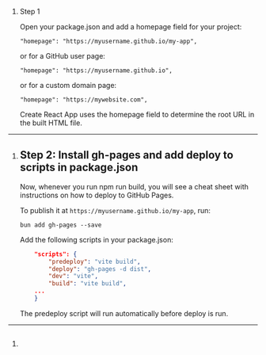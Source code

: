 1. Step 1

    Open your package.json and add a homepage field for your project:

    `"homepage": "https://myusername.github.io/my-app",`

    or for a GitHub user page:

    `"homepage": "https://myusername.github.io",`

    or for a custom domain page:

    `"homepage": "https://mywebsite.com",`

    Create React App uses the homepage field to determine the root URL in the built HTML file.
- - -
1. ## Step 2: Install gh-pages and add deploy to scripts in package.json

    Now, whenever you run npm run build, you will see a cheat sheet with instructions on how to deploy to GitHub Pages.

    To publish it at `https://myusername.github.io/my-app`, run:

    `bun add gh-pages --save`

    Add the following scripts in your package.json:

    ```json
        "scripts": {
            "predeploy": "vite build",
            "deploy": "gh-pages -d dist",
            "dev": "vite",
            "build": "vite build",
        ...
        }
    ```
    The predeploy script will run automatically before deploy is run.
- - -
1. ## 